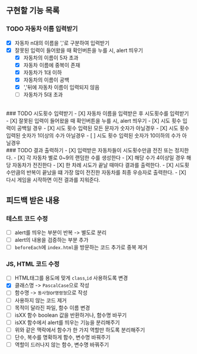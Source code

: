 ## 구현할 기능 목록
### TODO 자동차 이름 입력받기
- [X] 자동차 n대의 이름을 ','로 구분하여 입력받기
- [X] 잘못된 입력이 들어왔을 때 확인버튼을 누를 시, alert 띄우기
    - [x] 자동차의 이름이 5자 초과
    - [x] 자동차 이름에 중복이 존재
    - [X] 자동차가 1대 이하
    - [X] 자동차의 이름이 공백
    - [X] ','뒤에 자동차 이름이 입력되지 않음
    - [ ] 자동차가 5대 초과
<br>
### TODO 시도횟수 입력받기
- [X] 자동차 이름을 입력받은 후 시도횟수를 입력받기
- [X] 잘못된 입력이 들어왔을 때 확인버튼을 누를 시, alert 띄우기
    - [X] 시도 횟수 입력이 공백일 경우
    - [X] 시도 횟수 입력된 모든 문자가 숫자가 아닐경우
    - [X] 시도 횟수 입력된 숫자가 1이상의 수가 아닐경우
    - [ ] 시도 횟수 입력된 숫자가 10이하의 수가 아닐경우
<br>
### TODO 결과 출력하기
- [X] 입력받은 자동차들이 시도횟수만큼 전진 또는 정지한다.
    - [X] 각 자동차 별로 0~9의 랜덤한 수를 생성한다
    - [X] 해당 수가 4이상일 경우 해당 자동차가 전진한다
- [X] 한 차례 시도가 끝날 때마다 결과를 출력한다.
- [X] 시도횟수만큼의 반복이 끝났을 떄 가장 많이 전진한 자동차를 최종 우승자로 출력한다.
- [X] 다시 게임을 시작하면 이전 결과를 지워준다.
<br>

## 피드백 받은 내용 
### 테스트 코드 수정
- [ ] alert를 띄우는 부분이 반복 -> 별도로 분리
- [ ] alert의 내용을 검증하는 부분 추가
- [ ] `beforeEach`에 `index.html`을 방문하는 코드 추가로 중복 제거
### JS, HTML 코드 수정
- [ ] HTML태그를 용도에 맞게 `class`,`id` 사용하도록 변경
- [X] 클래스명 -> `PascalCase`으로 작성
- [ ] 함수명 -> `동사형`or`명령형`으로 작성 
- [ ] 사용하지 않는 코드 제거
- [ ] 목적이 달라진 파일, 함수 이름 변경
- [ ] isXX 함수 boolean 값을 반환하거나, 함수명 바꾸기
- [ ] isXX 함수에서 alert를 띄우는 기능을 분리해주기
- [ ] 위와 같은 맥락에서 함수가 한 가지 역할만 하도록 분리해주기
- [ ] 단수, 복수를 명확하게 함수, 변수명 바꿔주기
- [ ] 역할이 드러나지 않는 함수, 변수명 바꿔주기